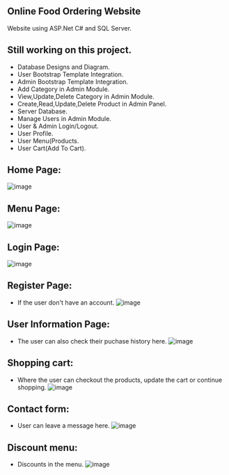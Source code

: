 ## Online Food Ordering Website

Website using ASP.Net C# and SQL Server.
## Still working on this project.
- Database Designs and Diagram.
- User Bootstrap Template Integration.
- Admin Bootstrap Template Integration.
- Add Category in Admin Module.
- View,Update,Delete Category in Admin Module.
- Create,Read,Update,Delete Product in Admin Panel.
- Server Database.
- Manage Users in Admin Module.
- User & Admin Login/Logout.
- User Profile.
- User Menu(Products.
- User Cart(Add To Cart).

## Home Page:
![image](https://user-images.githubusercontent.com/109627707/207660614-72653913-2b5b-4ffa-89ef-7695fe80a93b.png)
## Menu Page:
![image](https://user-images.githubusercontent.com/109627707/198729063-a48ddeea-a543-4fe9-b9d4-0902df6b9a51.png)
## Login Page:
![image](https://user-images.githubusercontent.com/109627707/207660815-ea1492df-be6e-495b-bca9-6472b46f28af.png)
## Register Page:
- If the user don't have an account.
![image](https://user-images.githubusercontent.com/109627707/207660925-82e885ef-cd16-4c68-bba6-06603c5ab687.png)
## User Information Page:
- The user can also check their puchase history here.
![image](https://user-images.githubusercontent.com/109627707/207661223-b7655198-52c0-4450-a693-6a50df78c3df.png)
## Shopping cart:
- Where the user can checkout the products, update the cart or continue shopping.
![image](https://user-images.githubusercontent.com/109627707/207662697-06f9c89f-7215-49b4-88cc-aaa40821fc6f.png)
## Contact form:
- User can leave a message here.
![image](https://user-images.githubusercontent.com/109627707/207960033-2446d758-3315-42d8-9f36-4b584838ce7c.png)
## Discount menu:
- Discounts in the menu.
![image](https://user-images.githubusercontent.com/109627707/207970003-f214bd97-7cb6-41ae-b437-bb3665a23235.png)






